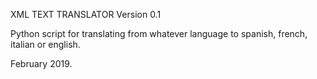 XML TEXT TRANSLATOR Version 0.1

Python script for translating from whatever language to spanish, french, italian or english.

February 2019.
